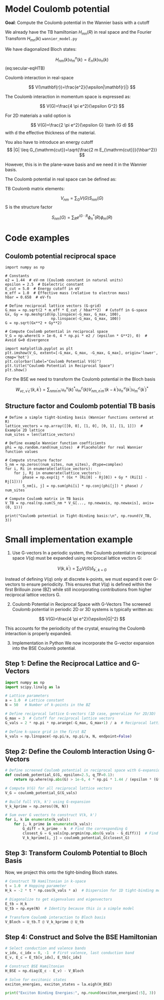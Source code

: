 # Model Coulomb potential

**Goal**: Compute the Coulomb potential in the Wannier basis with a cutoff

We already have the TB hamiltonian $H_{mn}(R)$ in real space and the Fourier Transform $H_{mn}(k)$ `wannier_model.py`

We have diagonalized Bloch states:

$$
H_{n m}(k) u_m^n(k)=E_n(k) u_n(k)
$$(eq:secular-eqHTB)

Coulomb interaction in real-space

$$
V(\mathbf{r})=\frac{e^2}{\epsilon|\mathbf{r}|}
$$

The Coulomb interaction in momentum space is expressed as:

$$
V(G)=\frac{4 \pi e^2}{\epsilon G^2}
$$

For 2D materials a valid option is 

$$
V(G)=\frac{2 \pi e^2}{\epsilon G} \tanh (G d)
$$
with d the effective thickness of the material.

You also have to introduce an energy cutoff
$$
|G| \leq G_{\mathrm{cut}}=\sqrt{\frac{2 m E_{\mathrm{cut}}}{\hbar^2}}
$$

However, this is in the plane-wave basis and we need it in the Wannier basis.

The Coulomb potential in real space can be defined as:

TB Coulomb matrix elements:

$$
V_{n m}=\sum_G V(G) S_{n m}(G)
$$
S is the structure factor

$$
S_{n m}(G)=\sum_R e^{i G \cdot R} \phi_n^*(R) \phi_m(R)
$$

# Code examples

## Coulomb potential reciprocal space

```{python}
import numpy as np

# Constants
e2 = 1.44  # eV·nm (Coulomb constant in natural units)
epsilon = 2.5  # Dielectric constant
E_cut = 5.0  # Energy cutoff in eV
m_eff = 1.0  # Effective mass (relative to electron mass)
hbar = 0.658  # eV·fs

# Define reciprocal lattice vectors (G-grid)
G_max = np.sqrt(2 * m_eff * E_cut / hbar**2)  # Cutoff in G-space
Gx, Gy = np.meshgrid(np.linspace(-G_max, G_max, 100), 
                     np.linspace(-G_max, G_max, 100))
G = np.sqrt(Gx**2 + Gy**2)

# Compute Coulomb potential in reciprocal space
V_G = np.where(G > 1e-6, 4 * np.pi * e2 / (epsilon * G**2), 0)  # Avoid G=0 divergence

import matplotlib.pyplot as plt
plt.imshow(V_G, extent=[-G_max, G_max, -G_max, G_max], origin='lower', cmap='hot')
plt.colorbar(label="Coulomb Potential V(G)")
plt.title("Coulomb Potential in Reciprocal Space")
plt.show()
```

For the BSE we need to transform the Coulomb potential in the Bloch basis

$$
W_{v c, v^{\prime} c^{\prime}}\left(k, k^{\prime}\right)=\sum_{n m n^{\prime} m^{\prime}} u_n^v(k)^* u_m^c(k) V_{n m, n^{\prime} m^{\prime}}\left(k-k^{\prime}\right) u_{n^{\prime}}^v\left(k^{\prime}\right) u_{m^{\prime}}^c\left(k^{\prime}\right)^*
$$

## Structure factor and Coulomb potential TB basis

```{python}
# Define a simple tight-binding basis (Wannier functions centered at R)
lattice_vectors = np.array([[0, 0], [1, 0], [0, 1], [1, 1]])  # Example 2D lattice
num_sites = len(lattice_vectors)

# Define example Wannier function coefficients
phi = np.random.rand(num_sites)  # Placeholder for real Wannier function values

# Compute structure factor
S_nm = np.zeros((num_sites, num_sites), dtype=complex)
for i, Ri in enumerate(lattice_vectors):
    for j, Rj in enumerate(lattice_vectors):
        phase = np.exp(1j * (Gx * (Ri[0] - Rj[0]) + Gy * (Ri[1] - Rj[1])))
        S_nm[i, j] = np.sum(phi[i] * np.conj(phi[j]) * phase) / num_sites

# Compute Coulomb matrix in TB basis
V_TB = np.real(np.sum(S_nm * V_G[..., np.newaxis, np.newaxis], axis=(0, 1)))

print("Coulomb potential in Tight-Binding basis:\n", np.round(V_TB, 3))
```

# Small implementation example
1. Use G-vectors
In a periodic system, the Coulomb potential in reciprocal space $V(q)$ must be expanded using reciprocal lattice vectors G:

$$
V\left(k, k^{\prime}\right)=\sum_G V(G) \delta_{k^{\prime}, k+G}
$$

Instead of defining $V(q)$ only at discrete k-points, we must expand it over G-vectors to ensure periodicity.
This ensures that $V(q)$ is defined within the first Brillouin zone (BZ) while still incorporating contributions from higher reciprocal lattice vectors G.

2. Coulomb Potential in Reciprocal Space with G-Vectors
The screened Coulomb potential in periodic 2D or 3D systems is typically written as:

$$
V(G)=\frac{4 \pi e^2}{\epsilon|G|^2}
$$

This accounts for the periodicity of the crystal, ensuring the Coulomb interaction is properly expanded.

3. Implementation in Python
We now incorporate the G-vector expansion into the BSE Coulomb potential.

## Step 1: Define the Reciprocal Lattice and G-Vectors

```python
import numpy as np
import scipy.linalg as la

# Lattice parameters
a = 1.0  # Lattice constant
N = 50   # Number of k-points in the BZ

# Define reciprocal lattice G-vectors (1D case, generalize for 2D/3D)
G_max = 3  # Cutoff for reciprocal lattice vectors
G_vals = 2 * np.pi * np.arange(-G_max, G_max+1) / a  # Reciprocal lattice vectors

# Define k-space grid in the first BZ
k_vals = np.linspace(-np.pi/a, np.pi/a, N, endpoint=False)
```

## Step 2: Define the Coulomb Interaction Using G-Vectors

```python
# Define screened Coulomb potential in reciprocal space with G-expansion
def coulomb_potential_G(G, epsilon=2.5, q_TF=0.1):
    return np.where(np.abs(G) > 1e-6, 4 * np.pi * 1.44 / (epsilon * (G**2 + q_TF**2)), 0)

# Compute V(G) for all reciprocal lattice vectors
V_G = coulomb_potential_G(G_vals)

# Build full V(k, k') using G-expansion
V_k_kprime = np.zeros((N, N))

# Sum over G vectors to construct V(k, k')
for i, k in enumerate(k_vals):
    for j, k_prime in enumerate(k_vals):
        G_diff = k_prime - k  # Find the corresponding G
        closest_G = G_vals[np.argmin(np.abs(G_vals - G_diff))]  # Find closest G in grid
        V_k_kprime[i, j] = coulomb_potential_G(closest_G)
```
## Step 3: Transform Coulomb Potential to Bloch Basis
Now, we project this onto the tight-binding Bloch states.

```python
# Construct TB Hamiltonian in k-space
t = 1.0  # Hopping parameter
H_k = -2 * t * np.cos(k_vals * a)  # Dispersion for 1D tight-binding model

# Diagonalize to get eigenvalues and eigenvectors
E_tb = H_k
U_tb = np.eye(N)  # Identity because this is a simple model

# Transform Coulomb interaction to Bloch basis
V_Bloch = U_tb.T @ V_k_kprime @ U_tb
```

## Step 4: Construct and Solve the BSE Hamiltonian

```python
# Select conduction and valence bands
v_idx, c_idx = 0, -1  # First valence, last conduction band
E_v, E_c = E_tb[v_idx], E_tb[c_idx]

# Construct BSE Hamiltonian
H_BSE = np.diag(E_c - E_v) - V_Bloch

# Solve for excitonic states
exciton_energies, exciton_states = la.eigh(H_BSE)

print("Exciton Binding Energies:", np.round(exciton_energies[:5], 3))
```